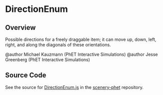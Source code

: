 # DirectionEnum

## Overview

Possible directions for a freely draggable item; it can move up, down, left, right,
and along the diagonals of these orientations.

@author Michael Kauzmann (PhET Interactive Simulations)
@author Jesse Greenberg (PhET Interactive Simulations)



## Source Code

See the source for [DirectionEnum.js](https://github.com/phetsims/scenery-phet/blob/main/js/accessibility/describers/DirectionEnum.js) in the [scenery-phet](https://github.com/phetsims/scenery-phet) repository.
